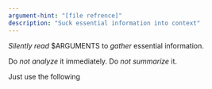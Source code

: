 ```yaml
---
argument-hint: "[file refrence]"
description: "Suck essential information into context"
---
```


*Silently read* $ARGUMENTS to *gather* essential information.

Do *not analyze* it immediately.
Do *not summarize* it.

Just use the following <template/> as your output:

<template>
**OK**: information read into context.
</template>

